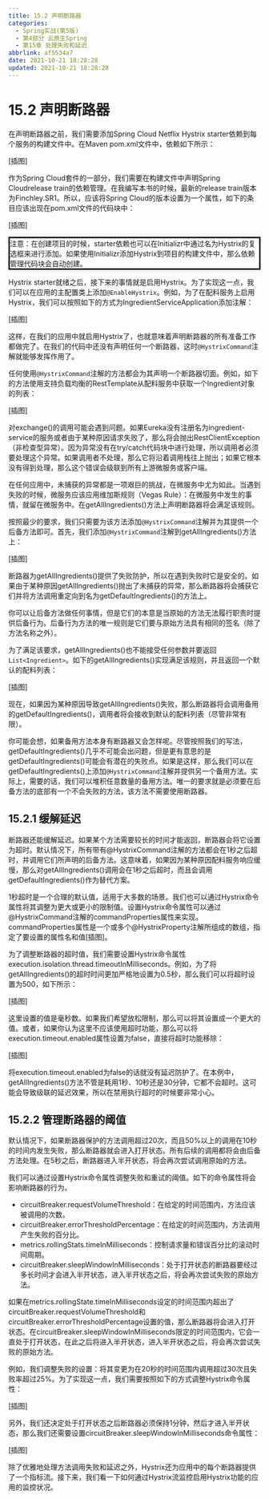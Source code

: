 ```yaml
---
title: 15.2 声明断路器
categories:
  - Spring实战(第5版)
  - 第4部分 云原生Spring
  - 第15章 处理失败和延迟
abbrlink: af5534a7
date: 2021-10-21 18:28:28
updated: 2021-10-21 18:28:28
---
```

# 15.2 声明断路器
在声明断路器之前，我们需要添加Spring Cloud Netflix Hystrix starter依赖到每个服务的构建文件中。在Maven pom.xml文件中，依赖如下所示：

[插图]

作为Spring Cloud套件的一部分，我们需要在构建文件中声明Spring Cloudrelease train的依赖管理。在我编写本书的时候，最新的release train版本为Finchley.SR1。所以，应该将Spring Cloud的版本设置为一个属性，如下的条目应该出现在pom.xml文件的<dependencyManagement>代码块中：

[插图]

<div style="border-style:solid;">注意：在创建项目的时候，starter依赖也可以在Initializr中通过名为Hystrix的复选框来进行添加。如果使用Initializr添加Hystrix到项目的构建文件中，那么依赖管理代码块会自动创建。</div>

Hystrix starter就绪之后，接下来的事情就是启用Hystrix。为了实现这一点，我们可以在应用的主配置类上添加`@EnableHystrix`。例如，为了在配料服务上启用Hystrix，我们可以按照如下的方式为IngredientServiceApplication添加注解：

[插图]

这样，在我们的应用中就启用Hystrix了，也就意味着声明断路器的所有准备工作都做完了。在我们的代码中还没有声明任何一个断路器，这时`@HystrixCommand`注解就能够发挥作用了。

任何使用`@HystrixCommand`注解的方法都会为其声明一个断路器切面。例如，如下的方法使用支持负载均衡的RestTemplate从配料服务中获取一个Ingredient对象的列表：

[插图]

对exchange()的调用可能会遇到问题。如果Eureka没有注册名为ingredient-service的服务或者由于某种原因请求失败了，那么将会抛出RestClientException（非检查型异常）。因为异常没有在try/catch代码块中进行处理，所以调用者必须要处理这个异常。如果调用者不处理，那么它将沿着调用栈往上抛出；如果它根本没有得到处理，那么这个错误会级联到所有上游微服务或客户端。

在任何应用中，未捕获的异常都是一项艰巨的挑战，在微服务中尤为如此。当遇到失败的时候，微服务应该应用维加斯规则（Vegas Rule）：在微服务中发生的事情，就留在微服务中。在getAllIngredients()方法上声明断路器将会满足该规则。

按照最少的要求，我们只需要为该方法添加`@HystrixCommand`注解并为其提供一个后备方法即可。首先，我们添加`@HystrixCommand`注解到getAllIngredients()方法上：

[插图]

断路器为getAllIngredients()提供了失败防护，所以在遇到失败时它是安全的。如果由于某种原因getAllIngredients()抛出了未捕获的异常，那么断路器将会捕获它们并将方法调用重定向到名为getDefaultIngredients()的方法上。

你可以让后备方法做任何事情，但是它们的本意是当原始的方法无法履行职责时提供后备行为。后备行为方法的唯一规则是它们要与原始方法具有相同的签名（除了方法名称之外）。

为了满足该要求，getAllIngredients()也不能接受任何参数并要返回`List<Ingredient>`。如下的getAllIngredients()实现满足该规则，并且返回一个默认的配料列表：

[插图]

现在，如果因为某种原因导致getAllIngredients()失败，那么断路器将会调用备用的getDefaultIngredients()，调用者将会接收到默认的配料列表（尽管非常有限）。

你可能会想，如果备用方法本身有断路器又会怎样呢。尽管按照我们的写法，getDefaultIngredients()几乎不可能会出问题，但是更有意思的是getDefaultIngredients()可能会有潜在的失败点。如果是这样，那么我们可以在getDefaultIngredients()上添加`@HystrixCommand`注解并提供另一个备用方法。实际上，需要的话，我们可以堆积任意数量的备用方法。唯一的要求就是必须要在后备方法的底部有一个不会失败的方法，该方法不需要使用断路器。

## 15.2.1 缓解延迟
断路器还能缓解延迟。如果某个方法需要较长的时间才能返回，断路器会将它设置为超时。默认情况下，所有带有@HystrixCommand注解的方法都会在1秒之后超时，并调用它们所声明的后备方法。这意味着，如果因为某种原因配料服务响应缓慢，那么对getAllIngredients()调用会在1秒之后超时，而且会调用getDefaultIngredients()作为替代方案。

1秒超时是一个合理的默认值，适用于大多数的场景。我们也可以通过Hystrix命令属性将其调整为更大或更小的限制值。设置Hystrix命令属性可以通过@HystrixCommand注解的commandProperties属性来实现。commandProperties属性是一个或多个@HystrixProperty注解所组成的数组，指定了要设置的属性名和值[插图]。

为了调整断路器的超时值，我们需要设置Hystrix命令属性execution.isolation.thread.timeoutInMilliseconds。例如，为了将getAllIngredients()的超时时间更加严格地设置为0.5秒，那么我们可以将超时设置为500，如下所示：

[插图]

这里设置的值是毫秒数。如果我们希望放松限制，那么可以将其设置成一个更大的值。或者，如果你认为这里不应该使用超时功能，那么可以将execution.timeout.enabled属性设置为false，直接将超时功能移除：

[插图]

将execution.timeout.enabled为false的话就没有延迟防护了。在本例中，getAllIngredients()方法不管是耗用1秒、10秒还是30分钟，它都不会超时。这可能会导致级联的延迟效果，所以在禁用执行超时的时候要非常小心。

## 15.2.2 管理断路器的阈值
默认情况下，如果断路器保护的方法调用超过20次，而且50%以上的调用在10秒的时间内发生失败，那么断路器就会进入打开状态。所有后续的调用都将会由后备方法处理。在5秒之后，断路器进入半开状态，将会再次尝试调用原始的方法。

我们可以通过设置Hystrix命令属性调整失败和重试的阈值。如下的命令属性将会影响断路器的行为。
- circuitBreaker.requestVolumeThreshold：在给定的时间范围内，方法应该被调用的次数。
- circuitBreaker.errorThresholdPercentage：在给定的时间范围内，方法调用产生失败的百分比。
- metrics.rollingStats.timeInMilliseconds：控制请求量和错误百分比的滚动时间周期。
- circuitBreaker.sleepWindowInMilliseconds：处于打开状态的断路器要经过多长时间才会进入半开状态，进入半开状态之后，将会再次尝试失败的原始方法。

如果在metrics.rollingState.timeInMilliseconds设定的时间范围内超出了circuitBreaker.requestVolumeThreshold和circuitBreaker.errorThresholdPercentage设置的值，那么断路器将会进入打开状态。在circuitBreaker.sleepWindowInMilliseconds限定的时间范围内，它会一直处于打开状态，在此之后将进入半开状态，进入半开状态之后，将会再次尝试失败的原始方法。

例如，我们调整失败的设置：将其变更为在20秒的时间范围内调用超过30次且失败率超过25%。为了实现这一点，我们需要按照如下的方式调整Hystrix命令属性：

[插图]

另外，我们还决定处于打开状态之后断路器必须保持1分钟，然后才进入半开状态，那么我们还需要设置circuitBreaker.sleepWindowInMilliseconds命令属性：

[插图]

除了优雅地处理方法调用失败和延迟之外，Hystrix还为应用中的每个断路器提供了一个指标流。接下来，我们看一下如何通过Hystrix流监控启用Hystrix功能的应用的监控状况。

